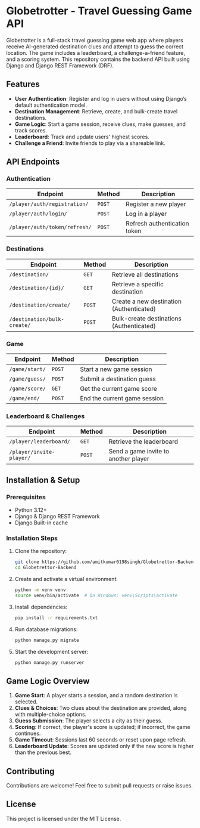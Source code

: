 # Globetrotter - Travel Guessing Game API

Globetrotter is a full-stack travel guessing game web app where players receive AI-generated destination clues and attempt to guess the correct location. The game includes a leaderboard, a challenge-a-friend feature, and a scoring system. This repository contains the backend API built using Django and Django REST Framework (DRF).

## Features

- **User Authentication**: Register and log in users without using Django’s default authentication model.
- **Destination Management**: Retrieve, create, and bulk-create travel destinations.
- **Game Logic**: Start a game session, receive clues, make guesses, and track scores.
- **Leaderboard**: Track and update users' highest scores.
- **Challenge a Friend**: Invite friends to play via a shareable link.

## API Endpoints

### Authentication
| Endpoint | Method | Description |
|----------|--------|-------------|
| `/player/auth/registration/` | `POST` | Register a new player |
| `/player/auth/login/` | `POST` | Log in a player |
| `/player/auth/token/refresh/` | `POST` | Refresh authentication token |

### Destinations
| Endpoint | Method | Description |
|----------|--------|-------------|
| `/destination/` | `GET` | Retrieve all destinations |
| `/destination/{id}/` | `GET` | Retrieve a specific destination |
| `/destination/create/` | `POST` | Create a new destination (Authenticated) |
| `/destination/bulk-create/` | `POST` | Bulk-create destinations (Authenticated) |

### Game
| Endpoint | Method | Description |
|----------|--------|-------------|
| `/game/start/` | `POST` | Start a new game session |
| `/game/guess/` | `POST` | Submit a destination guess |
| `/game/score/` | `GET` | Get the current game score |
| `/game/end/` | `POST` | End the current game session |

### Leaderboard & Challenges
| Endpoint | Method | Description |
|----------|--------|-------------|
| `/player/leaderboard/` | `GET` | Retrieve the leaderboard |
| `/player/invite-player/` | `POST` | Send a game invite to another player |

## Installation & Setup

### Prerequisites
- Python 3.12+
- Django & Django REST Framework
- Django Built-in cache

### Installation Steps
1. Clone the repository:
   ```sh
   git clone https://github.com/amitkumar0198singh/Globetrettor-Backend.git
   cd Globetrettor-Backend
   ```

2. Create and activate a virtual environment:
   ```sh
   python -m venv venv
   source venv/bin/activate  # On Windows: venv\Scripts\activate
   ```

3. Install dependencies:
   ```sh
   pip install -r requirements.txt
   ```

4. Run database migrations:
   ```sh
   python manage.py migrate
   ```

5. Start the development server:
   ```sh
   python manage.py runserver
   ```

## Game Logic Overview

1. **Game Start**: A player starts a session, and a random destination is selected.
2. **Clues & Choices**: Two clues about the destination are provided, along with multiple-choice options.
3. **Guess Submission**: The player selects a city as their guess.
4. **Scoring**: If correct, the player's score is updated; if incorrect, the game continues.
5. **Game Timeout**: Sessions last 60 seconds or reset upon page refresh.
6. **Leaderboard Update**: Scores are updated only if the new score is higher than the previous best.

## Contributing

Contributions are welcome! Feel free to submit pull requests or raise issues.

## License

This project is licensed under the MIT License.
```
